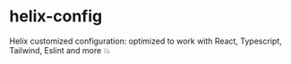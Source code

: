 # helix-config
Helix customized configuration: optimized to work with React, Typescript, Tailwind, Eslint and more 💥
